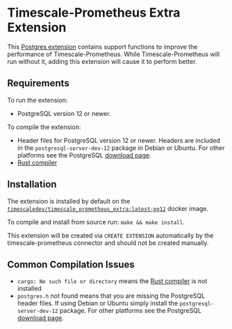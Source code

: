 # Timescale-Prometheus Extra Extension #

This [Postgres extension](https://www.postgresql.org/docs/12/extend-extensions.html)
contains support functions to improve the performance of Timescale-Prometheus.
While Timescale-Prometheus will run without it, adding this extension will
cause it to perform better.

## Requirements ##

To run the extension:
- PostgreSQL version 12 or newer. 

To compile the extension:
- Header files for PostgreSQL version 12 or newer. Headers are included in the `postgresql-server-dev-12` package in Debian or Ubuntu. For other platforms see the PostgreSQL [download page](https://www.postgresql.org/download/).
- [Rust compiler](https://www.rust-lang.org/tools/install)

## Installation ##

The extension is installed by default on the
[`timescaledev/timescale_prometheus_extra:latest-pg12`](https://hub.docker.com/r/timescaledev/timescale_prometheus_extra) docker image.

To compile and install from source run: `make && make install`.

This extension will be created via `CREATE EXTENSION` automatically by the timescale-prometheus connector and should not be created manually.

## Common Compilation Issues ##

- `cargo: No such file or directory` means the [Rust compiler](https://www.rust-lang.org/tools/install) is not installed
- `postgres.h` not found means that you are missing the PostgreSQL header files. If using Debian or Ubuntu simply install the `postgresql-server-dev-12` package. For other platforms see the PostgreSQL [download page](https://www.postgresql.org/download/).
